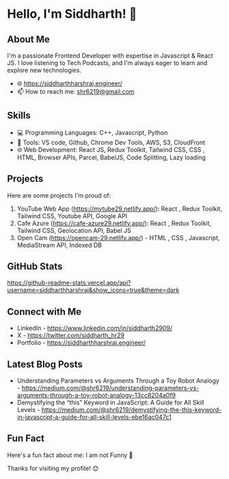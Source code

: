 # Hello, I'm Siddharth! 👋

## About Me

I'm a passionate Frontend Developer with expertise in Javascript & React JS. I love listening to Tech Podcasts, and I'm always eager to learn and explore new technologies.

- 🌐 https://siddharthharshraj.engineer/
- 📫 How to reach me: shr6219@gmail.com

## Skills

- 💻 Programming Languages: C++, Javascript, Python
- 🚀 Tools: VS code, Github, Chrome Dev Tools, AWS, S3, CloudFront 
- 🌐 Web Development: React JS, Redux Toolkit, Tailwind CSS, CSS , HTML, Browser APIs, Parcel, BabelJS, Code Splitting, Lazy loading 

## Projects

Here are some projects I'm proud of:

1. YouTube Web App (https://mytube29.netlify.app/): React , Redux Toolkit, Tailwind CSS, Youtube API, Google API
2. Cafe Azure (https://cafe-azure29.netlify.app/): React , Redux Toolkit, Tailwind CSS, Geolocation API, Babel JS
3. Open Cam (https://opencam-29.netlify.app/) - HTML , CSS , Javascript, MediaStream API, Indexed DB

## GitHub Stats

https://github-readme-stats.vercel.app/api?username=siddharthharshraj&show_icons=true&theme=dark

## Connect with Me

- LinkedIn - https://www.linkedin.com/in/siddharth2909/
- X - https://twitter.com/siddharth_hr29
- Portfolio - https://siddharthharshraj.engineer/

## Latest Blog Posts

- Understanding Parameters vs Arguments Through a Toy Robot Analogy - https://medium.com/@shr6219/understanding-parameters-vs-arguments-through-a-toy-robot-analogy-13cc8204a0f9
- Demystifying the “this” Keyword in JavaScript: A Guide for All Skill Levels - https://medium.com/@shr6219/demystifying-the-this-keyword-in-javascript-a-guide-for-all-skill-levels-ebe16ac047c1

## Fun Fact

Here's a fun fact about me: I am not Funny 🤣

Thanks for visiting my profile! 😊
